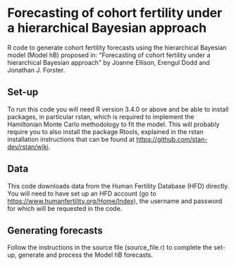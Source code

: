 # Forecasting of cohort fertility under a hierarchical Bayesian approach
R code to generate cohort fertility forecasts using the hierarchical Bayesian model (Model hB) proposed in: "Forecasting of cohort fertility under a hierarchical Bayesian approach" by Joanne Ellison, Erengul Dodd and Jonathan J. Forster.

## Set-up
To run this code you will need R version 3.4.0 or above and be able to install packages, in particular rstan, which is required to implement the Hamiltonian Monte Carlo methodology to fit the model. This will probably require you to also install the package Rtools, explained in the rstan installation instructions that can be found at https://github.com/stan-dev/rstan/wiki.

## Data
This code downloads data from the Human Fertility Database (HFD) directly. You will need to have set up an HFD account (go to https://www.humanfertility.org/Home/Index), the username and password for which will be requested in the code.

## Generating forecasts
Follow the instructions in the source file (source_file.r) to complete the set-up, generate and process the Model hB forecasts.
